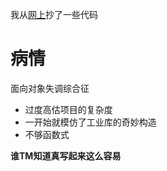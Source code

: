 我从[网上](https://iamtrask.github.io/2015/07/12/basic-python-network/)抄了一些代码

# 病情

面向对象失调综合征

* 过度高估项目的复杂度
* 一开始就模仿了工业库的奇妙构造
* 不够函数式

**谁TM知道真写起来这么容易**
